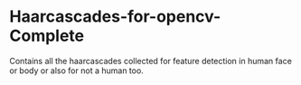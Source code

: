 # Haarcascades-for-opencv-Complete
Contains all the haarcascades collected for feature detection in human face or body or also for not a human too.
